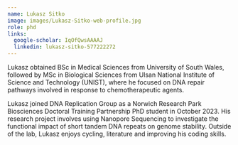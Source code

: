 ```yaml
---
name: Lukasz Sitko
image: images/Lukasz-Sitko-web-profile.jpg
role: phd
links:
  google-scholar: IqOfQwsAAAAJ
  linkedin: lukasz-sitko-577222272
---
```


Lukasz obtained BSc in Medical Sciences from University of South Wales, followed by MSc in Biological Sciences from Ulsan National Institute of Science and Technology (UNIST), where he focused on DNA repair pathways involved in response to chemotherapeutic agents.

Lukasz joined DNA Replication Group as a Norwich Research Park Biosciences Doctoral Training Partnership PhD student in October 2023.
His research project involves using Nanopore Sequencing to investigate the functional impact of short tandem DNA repeats on genome stability.
Outside of the lab, Lukasz enjoys cycling, literature and improving his coding skills. 
